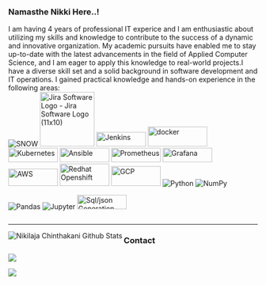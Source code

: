 ### Namasthe Nikki Here..!
I am having 4 years of professional IT experice and I am enthusiastic about utilizing my skills and knowledge to contribute to the success of a dynamic and innovative organization. My academic pursuits have enabled me to stay up-to-date with the latest advancements in the field of Applied Computer Science, and I am eager to apply this knowledge to real-world projects.I have a diverse skill set and a solid background in software development and IT operations. I gained practical knowledge and hands-on experience in the following areas:      
<img alt="SNOW" src="https://upload.wikimedia.org/wikipedia/commons/5/57/ServiceNow_logo.svg" /> <img id="mouse" style="width:110px;" src="https://www.clipartmax.com/png/full/285-2854312_jira-software-logo-jira-software-logo.png" alt="Jira Software Logo - Jira Software Logo (11x10)" title="Jira Software Logo - Jira Software Logo (11x10)"> 
<img src="https://upload.wikimedia.org/wikipedia/commons/thumb/e/e3/Jenkins_logo_with_title.svg/2560px-Jenkins_logo_with_title.svg.png" width="100px" height="29px" alt="Jenkins" class="image-style-partners-block">
<img src="https://logos-world.net/wp-content/uploads/2021/02/Docker-Logo-2015-2017.png" width="120px" height="40px" alt="docker" class="image-style-partners-block">
<img src="https://upload.wikimedia.org/wikipedia/commons/thumb/6/67/Kubernetes_logo.svg/1200px-Kubernetes_logo.svg.png" width="100px" height="29px" alt="Kubernetes" class="image-style-partners-block">
<img src="https://e7.pngegg.com/pngimages/801/466/png-clipart-ansible-devops-puppet-chef-configuration-management-becoming-a-chef-angle-text.png" width="100px" height="29px" alt="Ansible" class="image-style-partners-block">
<img src="https://miro.medium.com/v2/resize:fit:1400/0*Pn1vXqSDvpl1sJkh" width="100px" height="29px" alt="Prometheus" class="image-style-partners-block">
<img src="https://user-images.githubusercontent.com/567298/57941411-2a045080-78cf-11e9-97f9-47fb8b75a722.png" width="100px" height="29px" alt="Grafana" class="image-style-partners-block">
<img src="https://www.metaltoad.com/sites/default/files/styles/large/public/2020-05/aws-logo-blog-header.png?itok=V7llmHtJ" width="100px" height="35px" alt="AWS" class="image-style-partners-block">
<img src="https://logowik.com/content/uploads/images/red-hat-openshift5527.jpg" width="100px" height="45px" alt="Redhat Openshift" class="image-style-partners-block">
<img src="https://logos-world.net/wp-content/uploads/2021/02/Google-Cloud-Logo.png" width="100px" height="40px" alt="GCP" class="image-style-partners-block">
<img alt="Python" src="https://img.shields.io/badge/python%20-%2314354C.svg?&style=for-the-badge&logo=python&logoColor=white"/> <img alt="NumPy" src="https://img.shields.io/badge/numpy%20-%23013243.svg?&style=for-the-badge&logo=numpy&logoColor=white" /> <img alt="Pandas" src="https://img.shields.io/badge/pandas%20-%23150458.svg?&style=for-the-badge&logo=pandas&logoColor=white" /> <img alt="Jupyter" src="https://img.shields.io/badge/Jupyter%20-%23F37626.svg?&style=for-the-badge&logo=Jupyter&logoColor=white" />
<img src="https://encrypted-tbn0.gstatic.com/images?q=tbn:ANd9GcSoP9QXtnPhKvU9iYHyvaerjeurAA11ZzsXJOzFIWO1KKbVkLJrSmN7fCiju5IxlxgdYg&amp;usqp=CAU" alt="Sql/json Generation Functions In Oracle Database 12c - Oracle Certified  Professional Java Se7 [book] PNG Image | Transparent PNG Free Download on  SeekPNG" jsname="HiaYvf" jsaction="load:XAeZkd;" class="n3VNCb" data-noaft="1" style="width: 100px; height: 29px; margin: 15.1384px 0px;">


---
<!-- BLOG-POST-LIST:END -->

<img align="left" alt="Nikilaja Chinthakani Github Stats" src="https://github-readme-stats.vercel.app/api?username=nikilanaidu9&show_icons=true&hide_border=true" />



### Contact

  <a href="mailto:chinthakani.nikilaja9@gmail.com?subjetc=Github Contact">
    <img src="https://img.shields.io/badge/Gmail-D14836?style=for-the-badge&logo=gmail&logoColor=white" />
  </a>
  
  [![](https://img.shields.io/badge/LinkedIn-0077B5?style=for-the-badge&logo=linkedin&logoColor=white)](https://www.linkedin.com/in/nikkilovescoffee)


<!--
**nikilanaidu9/nikilanaidu9** is a ✨ _special_ ✨ repository because its `README.md` (this file) appears on your GitHub profile.

Here are some ideas to get you started:

- 🔭 I’m currently 
- 🌱 I’m currently learning ...
- 👯 I’m looking to collaborate on ...
- 🤔 I’m looking for help with ...
- 💬 Ask me about ...
- 📫 How to reach me: ...
- 😄 Pronouns: ...
- ⚡ Fun fact: ...
-->
